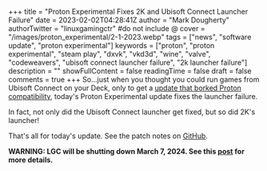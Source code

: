 +++
title = "Proton Experimental Fixes 2K and Ubisoft Connect Launcher Failure"
date = 2023-02-02T04:28:41Z
author = "Mark Dougherty"
authorTwitter = "linuxgamingctr" #do not include @
cover = "/images/proton_experimental/2-1-2023.webp"
tags = ["news", "software update", "proton experimental"]
keywords = ["proton", "proton experimental", "steam play", "dxvk", "vkd3d", "wine", "valve", "codeweavers", "ubisoft connect launcher failure", "2k launcher failure"]
description = ""
showFullContent = false
readingTime = false
draft = false
comments = true
+++
So...just when you thought you could run games from Ubisoft Connect on your Deck, only to get a [update that borked Proton compatibility](https://www.gamingonlinux.com/2023/02/ubisoft-broke-their-games-on-linux-desktop-and-steam-deck/), today's Proton Experimental update fixes the launcher failure.

In fact, not only did the Ubisoft Connect launcher get fixed, but so did 2K's launcher!

That's all for today's update. See the patch notes on [GitHub](https://github.com/ValveSoftware/Proton/wiki/Changelog).

**WARNING: LGC will be shutting down March 7, 2024. See this [post](https://linuxgamingcentral.com/posts/the-end-of-lgc/) for more details.**
